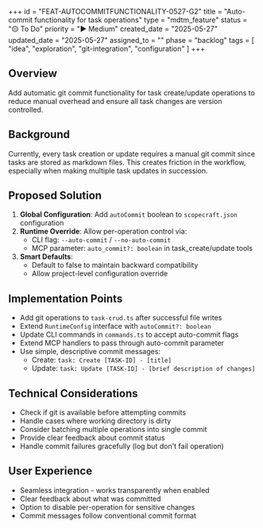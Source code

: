 +++
id = "FEAT-AUTOCOMMITFUNCTIONALITY-0527-G2"
title = "Auto-commit functionality for task operations"
type = "mdtm_feature"
status = "🟡 To Do"
priority = "▶️ Medium"
created_date = "2025-05-27"
updated_date = "2025-05-27"
assigned_to = ""
phase = "backlog"
tags = [ "idea", "exploration", "git-integration", "configuration" ]
+++

## Overview
Add automatic git commit functionality for task create/update operations to reduce manual overhead and ensure all task changes are version controlled.

## Background
Currently, every task creation or update requires a manual git commit since tasks are stored as markdown files. This creates friction in the workflow, especially when making multiple task updates in succession.

## Proposed Solution
1. **Global Configuration**: Add `autoCommit` boolean to `scopecraft.json` configuration
2. **Runtime Override**: Allow per-operation control via:
   - CLI flag: `--auto-commit` / `--no-auto-commit`
   - MCP parameter: `auto_commit?: boolean` in task_create/update tools
3. **Smart Defaults**: 
   - Default to false to maintain backward compatibility
   - Allow project-level configuration override

## Implementation Points
- Add git operations to `task-crud.ts` after successful file writes
- Extend `RuntimeConfig` interface with `autoCommit?: boolean`
- Update CLI commands in `commands.ts` to accept auto-commit flags
- Extend MCP handlers to pass through auto-commit parameter
- Use simple, descriptive commit messages:
  - Create: `task: Create [TASK-ID] - [title]`
  - Update: `task: Update [TASK-ID] - [brief description of changes]`

## Technical Considerations
- Check if git is available before attempting commits
- Handle cases where working directory is dirty
- Consider batching multiple operations into single commit
- Provide clear feedback about commit status
- Handle commit failures gracefully (log but don't fail operation)

## User Experience
- Seamless integration - works transparently when enabled
- Clear feedback about what was committed
- Option to disable per-operation for sensitive changes
- Commit messages follow conventional commit format
